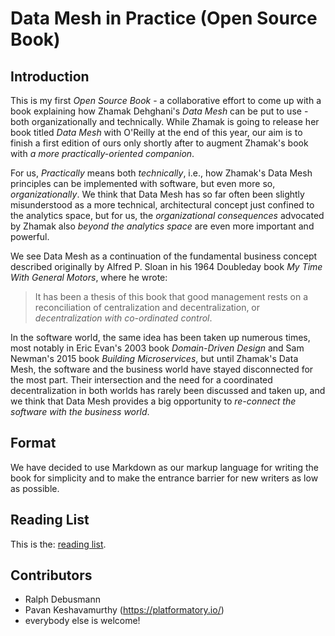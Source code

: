 # Data Mesh in Practice (Open Source Book)

## Introduction

This is my first *Open Source Book* - a collaborative effort to come up with a book explaining how Zhamak Dehghani's *Data Mesh* can be put to use - both organizationally and technically. While Zhamak is going to release her book titled *Data Mesh* with O'Reilly at the end of this year, our aim is to finish a first edition of ours only shortly after to augment Zhamak's book with *a more practically-oriented companion*.

For us, *Practically* means both *technically*, i.e., how Zhamak's Data Mesh principles can be implemented with software, but even more so, *organizationally*. We think that Data Mesh has so far often been slightly misunderstood as a more technical, architectural concept just confined to the analytics space, but for us, the *organizational consequences* advocated by Zhamak also *beyond the analytics space* are even more important and powerful.

We see Data Mesh as a continuation of the fundamental business concept described originally by Alfred P. Sloan in his 1964 Doubleday book *My Time With General Motors*, where he wrote:

> It has been a thesis of this book that good management rests on a reconciliation of centralization and decentralization, or *decentralization with co-ordinated control*.

In the software world, the same idea has been taken up numerous times, most notably in Eric Evan's 2003 book *Domain-Driven Design* and Sam Newman's 2015 book *Building Microservices*, but until Zhamak's Data Mesh, the software and the business world have stayed disconnected for the most part. Their intersection and the need for a coordinated decentralization in both worlds has rarely been discussed and taken up, and we think that Data Mesh provides a big opportunity to *re-connect the software with the business world*.

## Format

We have decided to use Markdown as our markup language for writing the book for simplicity and to make the entrance barrier for new writers as low as possible.

## Reading List

This is the: [reading list](reading.md).

## Contributors

* Ralph Debusmann
* Pavan Keshavamurthy (https://platformatory.io/)
* everybody else is welcome!
